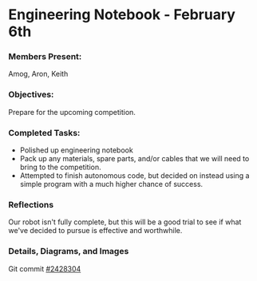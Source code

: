 # Engineering Notebook - February 6th
### Members Present:
Amog, Aron, Keith

### Objectives:
Prepare for the upcoming competition.

### Completed Tasks:
- Polished up engineering notebook
- Pack up any materials, spare parts, and/or cables that we will need to bring to the competition.
- Attempted to finish autonomous code, but decided on instead using a simple program with a much higher chance of success.

### Reflections
Our robot isn't fully complete, but this will be a good trial to see if what we've decided to pursue is effective and worthwhile.

### Details, Diagrams, and Images
Git commit [#2428304](https://github.com/ktweed/FTC_2019-20/commit/2428304335a235100fe2c54dea181d72fa31ff76)